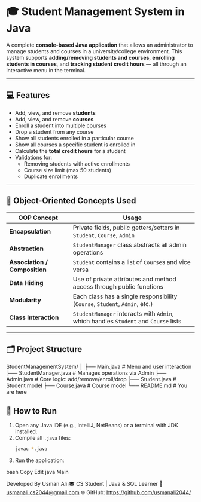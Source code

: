 # 🎓 Student Management System in Java

A complete **console-based Java application** that allows an administrator to manage students and courses in a university/college environment. This system supports **adding/removing students and courses**, **enrolling students in courses**, and **tracking student credit hours** — all through an interactive menu in the terminal.

---

## 💻 Features

- Add, view, and remove **students**
- Add, view, and remove **courses**
- Enroll a student into multiple courses
- Drop a student from any course
- Show all students enrolled in a particular course
- Show all courses a specific student is enrolled in
- Calculate the **total credit hours** for a student
- Validations for:
  - Removing students with active enrollments
  - Course size limit (max 50 students)
  - Duplicate enrollments

---

## 🧠 Object-Oriented Concepts Used

| OOP Concept | Usage |
|-------------|-------|
| **Encapsulation** | Private fields, public getters/setters in `Student`, `Course`, `Admin` |
| **Abstraction**   | `StudentManager` class abstracts all admin operations |
| **Association / Composition** | `Student` contains a list of `Course`s and vice versa |
| **Data Hiding**   | Use of private attributes and method access through public functions |
| **Modularity**    | Each class has a single responsibility (`Course`, `Student`, `Admin`, etc.) |
| **Class Interaction** | `StudentManager` interacts with `Admin`, which handles `Student` and `Course` lists |

---

## 🗂️ Project Structure

StudentManagementSystem/
│
├── Main.java # Menu and user interaction
├── StudentManager.java # Manages operations via Admin
├── Admin.java # Core logic: add/remove/enroll/drop
├── Student.java # Student model
├── Course.java # Course model
└── README.md # You are here

## 🧪 How to Run

1. Open any Java IDE (e.g., IntelliJ, NetBeans) or a terminal with JDK installed.
2. Compile all `.java` files:
   ```bash
   javac *.java
3. Run the application:

bash
Copy
Edit
java Main

Developed By
Usman Ali
🎓 CS Student | Java & SQL Learner
📧 usmanali.cs2044@gmail.com
🌐 GitHub: https://github.com/usmanali2044/
